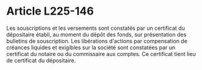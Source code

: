 # Article L225-146

Les souscriptions et les versements sont constatés par un certificat du dépositaire établi, au moment du dépôt des fonds, sur présentation des bulletins de souscription.   Les libérations d'actions par compensation de créances liquides et exigibles sur la société sont constatées par un certificat du notaire ou du commissaire aux comptes. Ce certificat tient lieu de certificat du dépositaire.